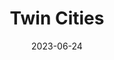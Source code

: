 ---
title: "Twin Cities"
cc-type: place
date: 2023-06-24
hashtag: twin-cities
state:
  - Minnesota
tags:
  - Minnesota
---